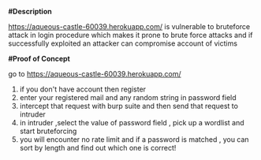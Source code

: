 **#Description**

https://aqueous-castle-60039.herokuapp.com/ is vulnerable to bruteforce attack in login procedure which makes it prone to brute force attacks and if successfully exploited an attacker can compromise account of victims

**#Proof of Concept**

go to https://aqueous-castle-60039.herokuapp.com/

1. if you don't have account then register 
2. enter your registered mail and any random string in password field 
3. intercept that request with burp suite and then send that request to intruder
4. in intruder ,select the value of password field , pick up a wordlist and start bruteforcing
5. you will encounter no rate limit and if a password is matched , you can sort by length and find out which one is correct!
